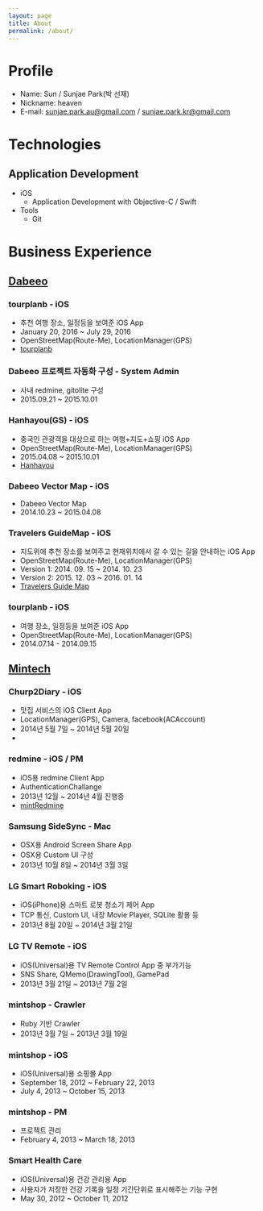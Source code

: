 ```yaml
---
layout: page
title: About
permalink: /about/
---
```


# Profile

* Name: Sun / Sunjae Park(박 선재)
* Nickname: heaven
* E-mail: sunjae.park.au@gmail.com / sunjae.park.kr@gmail.com

# Technologies

## Application Development

* iOS
	* Application Development with Objective-C / Swift
* Tools
	* Git

# Business Experience

## [Dabeeo](http://www.dabeeo.com)

### tourplanb - iOS

* 추천 여행 장소, 일정등을 보여준 iOS App
* January 20, 2016 ~ July 29, 2016
* OpenStreetMap(Route-Me), LocationManager(GPS)
* [tourplanb](https://itunes.apple.com/us/app/tourplanb/id1091993474?mt=8)

### Dabeeo 프로젝트 자동화 구성 - System Admin

* 사내 redmine, gitolite 구성
* 2015.09.21 ~ 2015.10.01

### Hanhayou(GS) - iOS

* 중국인 관광객을 대상으로 하는 여행+지도+쇼핑 iOS App
* OpenStreetMap(Route-Me), LocationManager(GPS)
* 2015.04.08 ~ 2015.10.01
* [Hanhayou](https://itunes.apple.com/us/app/han-ha-you-hanhayou/id1035225338?mt=8)

### Dabeeo Vector Map - iOS

* Dabeeo Vector Map
* 2014.10.23 ~ 2015.04.08

### Travelers GuideMap -  iOS

* 지도위에 추천 장소를 보여주고 현재위치에서 갈 수 있는 길을 안내하는 iOS App
* OpenStreetMap(Route-Me), LocationManager(GPS)
* Version 1: 2014. 09. 15 ~ 2014. 10. 23
* Version 2: 2015. 12. 03 ~ 2016. 01. 14
* [Travelers Guide Map](https://itunes.apple.com/us/app/travelers-guide-map/id924829797?mt=8)

### tourplanb -  iOS

* 여행 장소, 일정등을 보여준 iOS App
* OpenStreetMap(Route-Me), LocationManager(GPS)
* 2014.07.14 - 2014.09.15

## [Mintech](http://mintech.kr)

### Churp2Diary - iOS

* 맛집 서비스의 iOS Client App
* LocationManager(GPS), Camera, facebook(ACAccount)
* 2014년 5월 7일 ~ 2014년 5월 20일
* 
### redmine - iOS / PM

* iOS용 redmine Client App
* AuthenticationChallange
* 2013년 12월 ~ 2014년 4월 진행중
* [mintRedmine](https://itunes.apple.com/us/app/mintredmine/id871736775?mt=8)

### Samsung SideSync - Mac

* OSX용 Android Screen Share App
* OSX용 Custom UI 구성
* 2013년 10월 8일 ~ 2014년 3월 3일

### LG Smart Roboking - iOS

* iOS(iPhone)용 스마트 로봇 청소기 제어 App
* TCP 통신, Custom UI, 내장 Movie Player, SQLite 활용 등
* 2013년 8월 20일 ~ 2014년 3월 21일

### LG TV Remote - iOS

* iOS(Universal)용 TV Remote Control App 중 부가기능
* SNS Share, QMemo(DrawingTool), GamePad
* 2013년 3월 21일 ~ 2013년 7월 2일

### mintshop - Crawler

* Ruby 기반 Crawler
* 2013년 3월 7일 ~ 2013년 3월 19일

### mintshop - iOS

* iOS(Universal)용 쇼핑몰 App
* September 18, 2012 ~ February 22, 2013
* July 4, 2013 ~ October 15, 2013

### mintshop - PM

* 프로젝트 관리
* February 4, 2013 ~ March 18, 2013

### Smart Health Care

* iOS(Universal)용 건강 관리용 App
* 사용자가 저장한 건강 기록을 일정 기간단위로 표시해주는 기능 구현
* May 30, 2012 ~ October 11, 2012